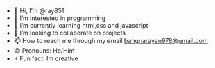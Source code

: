 - 👋 Hi, I’m @ray851
- 👀 I’m interested in programming
- 🌱 I’m currently learning html,css and javascript
- 💞️ I’m looking to collaborate on projects
- 📫 How to reach me through my email bangnarayan978@gmail.com
- 😄 Pronouns: He/Him
- ⚡ Fun fact: Im creative

<!---
ray851/ray851 is a ✨ special ✨ repository because its `README.md` (this file) appears on your GitHub profile.
You can click the Preview link to take a look at your changes.
--->
